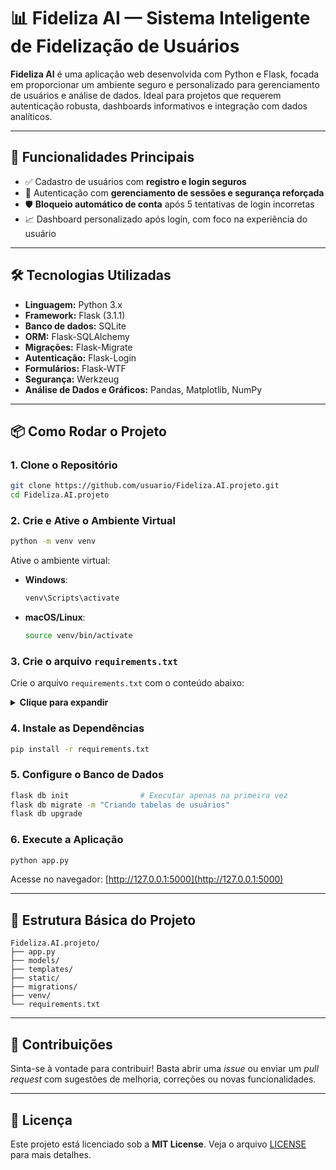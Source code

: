 
# 📊 Fideliza AI — Sistema Inteligente de Fidelização de Usuários

**Fideliza AI** é uma aplicação web desenvolvida com Python e Flask, focada em proporcionar um ambiente seguro e personalizado para gerenciamento de usuários e análise de dados. Ideal para projetos que requerem autenticação robusta, dashboards informativos e integração com dados analíticos.

---

## 🚀 Funcionalidades Principais

- ✅ Cadastro de usuários com **registro e login seguros**  
- 🔐 Autenticação com **gerenciamento de sessões e segurança reforçada**  
- 🛡️ **Bloqueio automático de conta** após 5 tentativas de login incorretas  
- 📈 Dashboard personalizado após login, com foco na experiência do usuário  

---

## 🛠️ Tecnologias Utilizadas

- **Linguagem:** Python 3.x  
- **Framework:** Flask (3.1.1)  
- **Banco de dados:** SQLite  
- **ORM:** Flask-SQLAlchemy  
- **Migrações:** Flask-Migrate  
- **Autenticação:** Flask-Login  
- **Formulários:** Flask-WTF  
- **Segurança:** Werkzeug  
- **Análise de Dados e Gráficos:** Pandas, Matplotlib, NumPy  

---

## 📦 Como Rodar o Projeto

### 1. Clone o Repositório

```bash
git clone https://github.com/usuario/Fideliza.AI.projeto.git
cd Fideliza.AI.projeto
```

### 2. Crie e Ative o Ambiente Virtual

```bash
python -m venv venv
```

Ative o ambiente virtual:

- **Windows**:
  ```bash
  venv\Scripts\activate
  ```

- **macOS/Linux**:
  ```bash
  source venv/bin/activate
  ```

### 3. Crie o arquivo `requirements.txt`

Crie o arquivo `requirements.txt` com o conteúdo abaixo:

<details>
<summary><strong>Clique para expandir</strong></summary>

```
alembic==1.15.2
blinker==1.9.0
click==8.2.0
colorama==0.4.6
contourpy==1.3.2
cycler==0.12.1
dnspython==2.7.0
email_validator==2.2.0
Flask==3.1.1
Flask-Login==0.6.3
Flask-Migrate==4.1.0
Flask-SQLAlchemy==3.1.1
Flask-WTF==1.2.2
fonttools==4.58.0
greenlet==3.2.2
idna==3.10
itsdangerous==2.2.0
Jinja2==3.1.6
kiwisolver==1.4.8
Mako==1.3.10
MarkupSafe==3.0.2
matplotlib==3.10.3
numpy==2.2.6
packaging==25.0
pandas==2.2.3
pillow==11.2.1
pyparsing==3.2.3
python-dateutil==2.9.0.post0
python-dotenv==1.1.0
pytz==2025.2
setuptools==80.8.0
six==1.17.0
SQLAlchemy==2.0.40
typing_extensions==4.13.2
tzdata==2025.2
Werkzeug==3.1.3
wheel==0.45.1
WTForms==3.2.1
```

</details>

### 4. Instale as Dependências

```bash
pip install -r requirements.txt
```

### 5. Configure o Banco de Dados

```bash
flask db init                # Executar apenas na primeira vez
flask db migrate -m "Criando tabelas de usuários"
flask db upgrade
```

### 6. Execute a Aplicação

```bash
python app.py
```

Acesse no navegador: [http://127.0.0.1:5000](http://127.0.0.1:5000)

---

## 📂 Estrutura Básica do Projeto

```
Fideliza.AI.projeto/
├── app.py
├── models/
├── templates/
├── static/
├── migrations/
├── venv/
└── requirements.txt
```

---

## 🤝 Contribuições

Sinta-se à vontade para contribuir! Basta abrir uma *issue* ou enviar um *pull request* com sugestões de melhoria, correções ou novas funcionalidades.

---

## 📃 Licença

Este projeto está licenciado sob a **MIT License**. Veja o arquivo [LICENSE](LICENSE) para mais detalhes.
